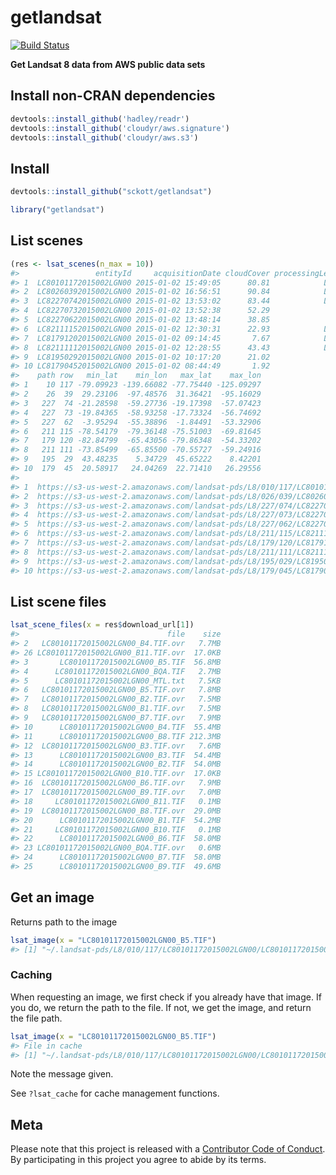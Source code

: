 getlandsat
======



[![Build Status](https://travis-ci.org/sckott/getlandsat.svg?branch=master)](https://travis-ci.org/sckott/getlandsat)

__Get Landsat 8 data from AWS public data sets__

## Install non-CRAN dependencies


```r
devtools::install_github('hadley/readr')
devtools::install_github('cloudyr/aws.signature')
devtools::install_github('cloudyr/aws.s3')
```

## Install


```r
devtools::install_github("sckott/getlandsat")
```


```r
library("getlandsat")
```

## List scenes


```r
(res <- lsat_scenes(n_max = 10))
#>                 entityId     acquisitionDate cloudCover processingLevel
#> 1  LC80101172015002LGN00 2015-01-02 15:49:05      80.81            L1GT
#> 2  LC80260392015002LGN00 2015-01-02 16:56:51      90.84            L1GT
#> 3  LC82270742015002LGN00 2015-01-02 13:53:02      83.44            L1GT
#> 4  LC82270732015002LGN00 2015-01-02 13:52:38      52.29             L1T
#> 5  LC82270622015002LGN00 2015-01-02 13:48:14      38.85             L1T
#> 6  LC82111152015002LGN00 2015-01-02 12:30:31      22.93            L1GT
#> 7  LC81791202015002LGN00 2015-01-02 09:14:45       7.67            L1GT
#> 8  LC82111112015002LGN00 2015-01-02 12:28:55      43.43            L1GT
#> 9  LC81950292015002LGN00 2015-01-02 10:17:20      21.02             L1T
#> 10 LC81790452015002LGN00 2015-01-02 08:44:49       1.92             L1T
#>    path row   min_lat    min_lon   max_lat    max_lon
#> 1    10 117 -79.09923 -139.66082 -77.75440 -125.09297
#> 2    26  39  29.23106  -97.48576  31.36421  -95.16029
#> 3   227  74 -21.28598  -59.27736 -19.17398  -57.07423
#> 4   227  73 -19.84365  -58.93258 -17.73324  -56.74692
#> 5   227  62  -3.95294  -55.38896  -1.84491  -53.32906
#> 6   211 115 -78.54179  -79.36148 -75.51003  -69.81645
#> 7   179 120 -82.84799  -65.43056 -79.86348  -54.33202
#> 8   211 111 -73.85499  -65.85500 -70.55727  -59.24916
#> 9   195  29  43.48235    5.34729  45.65222    8.42201
#> 10  179  45  20.58917   24.04269  22.71410   26.29556
#>                                                                                  download_url
#> 1  https://s3-us-west-2.amazonaws.com/landsat-pds/L8/010/117/LC80101172015002LGN00/index.html
#> 2  https://s3-us-west-2.amazonaws.com/landsat-pds/L8/026/039/LC80260392015002LGN00/index.html
#> 3  https://s3-us-west-2.amazonaws.com/landsat-pds/L8/227/074/LC82270742015002LGN00/index.html
#> 4  https://s3-us-west-2.amazonaws.com/landsat-pds/L8/227/073/LC82270732015002LGN00/index.html
#> 5  https://s3-us-west-2.amazonaws.com/landsat-pds/L8/227/062/LC82270622015002LGN00/index.html
#> 6  https://s3-us-west-2.amazonaws.com/landsat-pds/L8/211/115/LC82111152015002LGN00/index.html
#> 7  https://s3-us-west-2.amazonaws.com/landsat-pds/L8/179/120/LC81791202015002LGN00/index.html
#> 8  https://s3-us-west-2.amazonaws.com/landsat-pds/L8/211/111/LC82111112015002LGN00/index.html
#> 9  https://s3-us-west-2.amazonaws.com/landsat-pds/L8/195/029/LC81950292015002LGN00/index.html
#> 10 https://s3-us-west-2.amazonaws.com/landsat-pds/L8/179/045/LC81790452015002LGN00/index.html
```

## List scene files


```r
lsat_scene_files(x = res$download_url[1])
#>                                 file    size
#> 2   LC80101172015002LGN00_B4.TIF.ovr   7.7MB
#> 26 LC80101172015002LGN00_B11.TIF.ovr  17.0KB
#> 3       LC80101172015002LGN00_B5.TIF  56.8MB
#> 4      LC80101172015002LGN00_BQA.TIF   2.7MB
#> 5      LC80101172015002LGN00_MTL.txt   7.5KB
#> 6   LC80101172015002LGN00_B5.TIF.ovr   7.8MB
#> 7   LC80101172015002LGN00_B2.TIF.ovr   7.5MB
#> 8   LC80101172015002LGN00_B1.TIF.ovr   7.5MB
#> 9   LC80101172015002LGN00_B7.TIF.ovr   7.9MB
#> 10      LC80101172015002LGN00_B4.TIF  55.4MB
#> 11      LC80101172015002LGN00_B8.TIF 212.3MB
#> 12  LC80101172015002LGN00_B3.TIF.ovr   7.6MB
#> 13      LC80101172015002LGN00_B3.TIF  54.4MB
#> 14      LC80101172015002LGN00_B2.TIF  54.0MB
#> 15 LC80101172015002LGN00_B10.TIF.ovr  17.0KB
#> 16  LC80101172015002LGN00_B6.TIF.ovr   7.9MB
#> 17  LC80101172015002LGN00_B9.TIF.ovr   7.0MB
#> 18     LC80101172015002LGN00_B11.TIF   0.1MB
#> 19  LC80101172015002LGN00_B8.TIF.ovr  29.0MB
#> 20      LC80101172015002LGN00_B1.TIF  54.2MB
#> 21     LC80101172015002LGN00_B10.TIF   0.1MB
#> 22      LC80101172015002LGN00_B6.TIF  58.0MB
#> 23 LC80101172015002LGN00_BQA.TIF.ovr   0.6MB
#> 24      LC80101172015002LGN00_B7.TIF  58.0MB
#> 25      LC80101172015002LGN00_B9.TIF  49.6MB
```

## Get an image

Returns path to the image


```r
lsat_image(x = "LC80101172015002LGN00_B5.TIF")
#> [1] "~/.landsat-pds/L8/010/117/LC80101172015002LGN00/LC80101172015002LGN00_B5.TIF"
```

### Caching

When requesting an image, we first check if you already have that image. If you do, 
we return the path to the file. If not, we get the image, and return the file path.


```r
lsat_image(x = "LC80101172015002LGN00_B5.TIF")
#> File in cache
#> [1] "~/.landsat-pds/L8/010/117/LC80101172015002LGN00/LC80101172015002LGN00_B5.TIF"
```

Note the message given.

See `?lsat_cache` for cache management functions.

## Meta

Please note that this project is released with a [Contributor Code of Conduct](CONDUCT.md). By participating in this project you agree to abide by its terms.
